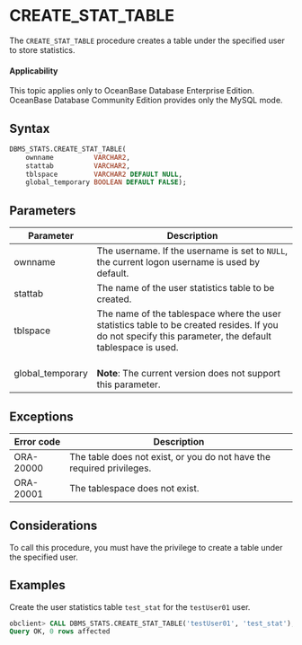# CREATE_STAT_TABLE

The `CREATE_STAT_TABLE` procedure creates a table under the specified user to store statistics.

  <main id="notice" >
    <h4>Applicability</h4>
    <p>This topic applies only to OceanBase Database Enterprise Edition. OceanBase Database Community Edition provides only the MySQL mode. </p>
  </main>

## Syntax

```sql
DBMS_STATS.CREATE_STAT_TABLE(
    ownname          VARCHAR2,
    stattab          VARCHAR2,
    tblspace         VARCHAR2 DEFAULT NULL,
    global_temporary BOOLEAN DEFAULT FALSE);
```



## Parameters

| Parameter | Description |
|------------------|-----------------------------------------------------------|
| ownname | The username. If the username is set to `NULL`, the current logon username is used by default.  |
| stattab | The name of the user statistics table to be created.  |
| tblspace | The name of the tablespace where the user statistics table to be created resides. If you do not specify this parameter, the default tablespace is used.  |
| global_temporary | <br>**Note**: The current version does not support this parameter.  </br> |



## Exceptions

| Error code | Description |
|-----------|-------------|
| ORA-20000 | The table does not exist, or you do not have the required privileges.  |
| ORA-20001 | The tablespace does not exist.  |



## Considerations

To call this procedure, you must have the privilege to create a table under the specified user.

## Examples

Create the user statistics table `test_stat` for the `testUser01` user.

```sql
obclient> CALL DBMS_STATS.CREATE_STAT_TABLE('testUser01', 'test_stat');
Query OK, 0 rows affected
```
